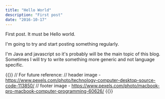 ```yaml
---
title: "Hello World"
description: "First post"
date: "2016-10-17"
---
```


First post. It must be Hello world.

I'm going to try and start posting something regularly.

I'm Java and javascript so it's probably will be the main topic of this blog. Sometimes I will try
to write something more generic and not language specific.

<!--more-->

{{<highlight text>}}
// For future reference:
// header image - https://www.pexels.com/photo/technology-computer-desktop-source-code-113850/
// footer image - https://www.pexels.com/photo/macbook-pro-macbook-computer-programming-60626/
{{</highlight>}}
